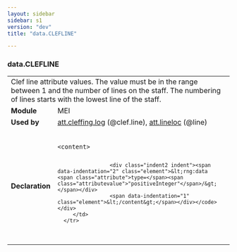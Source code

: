 ```yaml
---
layout: sidebar
sidebar: s1
version: "dev"
title: "data.CLEFLINE"

---
```


<div class="macroSpec">
   <h3 id="data.CLEFLINE">data.CLEFLINE</h3>
   <table class="wovenodd">
      <tr>
         <td colspan="2" class="wovenodd-col2">Clef line attribute values. The value must be in the range between 1 and the number
            of
            lines on the staff. The numbering of lines starts with the lowest line of the staff.
         </td>
      </tr>
      <tr>
         <td class="wovenodd-col1"><strong>Module</strong></td>
         <td class="wovenodd-col2">MEI</td>
      </tr>
      <tr>
         <td class="wovenodd-col1"><strong>Used by</strong></td>
         <td class="wovenodd-col2">
            <div class="parent"><a class="link_odd_classSpec" href="{{ site.baseurl }}/{{ page.version }}/attribute-classes/att.cleffing.log.html">att.cleffing.log</a> (@clef.line), <a class="link_odd_classSpec" href="{{ site.baseurl }}/{{ page.version }}/attribute-classes/att.lineloc.html">att.lineloc</a> (@line)
            </div>
         </td>
      </tr>
      <tr>
         <td class="wovenodd-col1"><strong>Declaration</strong></td>
         <td class="wovenodd-col2">
            <div class="code" xml:space="preserve" data-lang="ODD"><code>
                  <div class="indent1 indent"><span data-indentation="1" class="element">&lt;content&gt;</span>
                     
                     <div class="indent2 indent"><span data-indentation="2" class="element">&lt;rng:data <span class="attribute">type=</span><span class="attributevalue">"positiveInteger"</span>/&gt;</span></div>
                     <span data-indentation="1" class="element">&lt;/content&gt;</span></div></code></div>
         </td>
      </tr>
   </table>
</div>